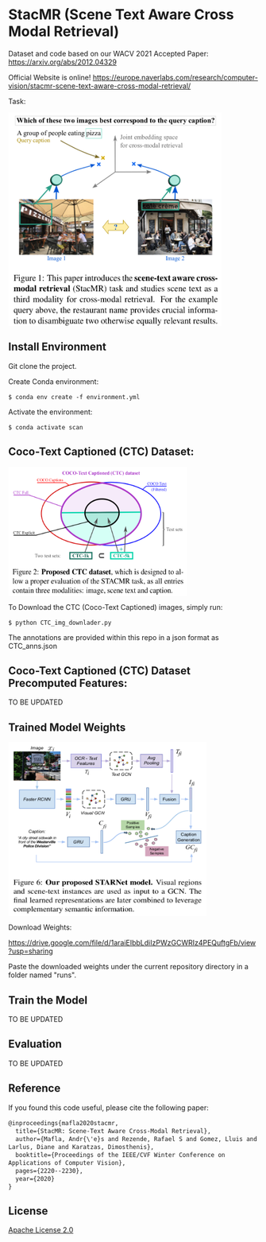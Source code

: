# StacMR (Scene Text Aware Cross Modal Retrieval)

Dataset and code based on our WACV 2021 Accepted Paper: https://arxiv.org/abs/2012.04329

Official Website is online! https://europe.naverlabs.com/research/computer-vision/stacmr-scene-text-aware-cross-modal-retrieval/

Task:

<a href="url"><img src="paper_images/Figure1.png" align="center" height="430" width="430" ></a>
<p></p>

## Install Environment 

Git clone the project.

Create Conda environment:

    $ conda env create -f environment.yml

Activate the environment:

    $ conda activate scan


## Coco-Text Captioned (CTC) Dataset:

<a href="url"><img src="paper_images/Figure2.png" align="center" height="260" width="360"  ></a>
<p></p>

To Download the CTC (Coco-Text Captioned) images, simply run:

    $ python CTC_img_downlader.py
 
The annotations are provided within this repo in a json format as CTC_anns.json

## Coco-Text Captioned (CTC) Dataset Precomputed Features:

TO BE UPDATED

## Trained Model Weights

<a href="url"><img src="paper_images/Figure6.png" align="center" height="350" width="400" ></a>
<p></p>

Download Weights: 

https://drive.google.com/file/d/1araiEIbbLdiIzPWzGCWRIz4PEQuftgFb/view?usp=sharing

Paste the downloaded weights under the current repository directory in a folder named "runs".

## Train the Model

TO BE UPDATED

## Evaluation

TO BE UPDATED

## Reference

If you found this code useful, please cite the following paper:

```
@inproceedings{mafla2020stacmr,
  title={StacMR: Scene-Text Aware Cross-Modal Retrieval},
  author={Mafla, Andr{\'e}s and Rezende, Rafael S and Gomez, Lluis and Larlus, Diane and Karatzas, Dimosthenis},
  booktitle={Proceedings of the IEEE/CVF Winter Conference on Applications of Computer Vision},
  pages={2220--2230},
  year={2020}
}
```


## License

[Apache License 2.0](http://www.apache.org/licenses/LICENSE-2.0)
